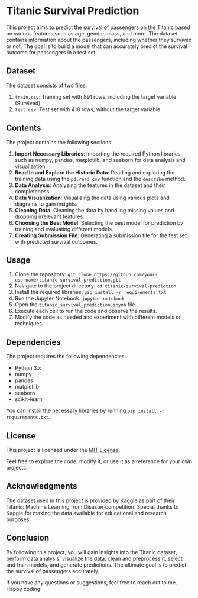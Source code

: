 # Titanic Survival Prediction

This project aims to predict the survival of passengers on the Titanic based on various features such as age, gender, class, and more. The dataset contains information about the passengers, including whether they survived or not. The goal is to build a model that can accurately predict the survival outcome for passengers in a test set.

## Dataset

The dataset consists of two files:

1. `train.csv`: Training set with 891 rows, including the target variable (Survived).
2. `test.csv`: Test set with 418 rows, without the target variable.

## Contents

The project contains the following sections:

1. **Import Necessary Libraries**: Importing the required Python libraries such as numpy, pandas, matplotlib, and seaborn for data analysis and visualization.
2. **Read In and Explore the Historic Data**: Reading and exploring the training data using the `pd.read_csv` function and the `describe` method.
3. **Data Analysis**: Analyzing the features in the dataset and their completeness.
4. **Data Visualization**: Visualizing the data using various plots and diagrams to gain insights.
5. **Cleaning Data**: Cleaning the data by handling missing values and dropping irrelevant features.
6. **Choosing the Best Model**: Selecting the best model for prediction by training and evaluating different models.
7. **Creating Submission File**: Generating a submission file for the test set with predicted survival outcomes.

## Usage

1. Clone the repository: `git clone https://github.com/your-username/titanic-survival-prediction.git`
2. Navigate to the project directory: `cd titanic-survival-prediction`
3. Install the required libraries: `pip install -r requirements.txt`
4. Run the Jupyter Notebook: `jupyter notebook`
5. Open the `titanic_survival_prediction.ipynb` file.
6. Execute each cell to run the code and observe the results.
7. Modify the code as needed and experiment with different models or techniques.

## Dependencies

The project requires the following dependencies:

- Python 3.x
- numpy
- pandas
- matplotlib
- seaborn
- scikit-learn

You can install the necessary libraries by running `pip install -r requirements.txt`.

## License

This project is licensed under the [MIT License](LICENSE.md).

Feel free to explore the code, modify it, or use it as a reference for your own projects.

## Acknowledgments

The dataset used in this project is provided by Kaggle as part of their Titanic: Machine Learning from Disaster competition. Special thanks to Kaggle for making the data available for educational and research purposes.

## Conclusion

By following this project, you will gain insights into the Titanic dataset, perform data analysis, visualize the data, clean and preprocess it, select and train models, and generate predictions. The ultimate goal is to predict the survival of passengers accurately.

If you have any questions or suggestions, feel free to reach out to me. Happy coding!
